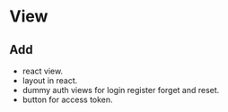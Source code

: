 # View

## Add

- react view.
- layout in react.
- dummy auth views for login register forget and reset.
- button for access token.
